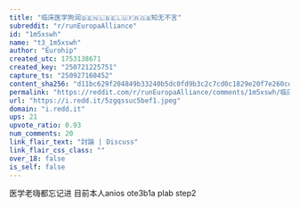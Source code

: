 ```yaml
---
title: "临床医学狗润🇩🇪🇳🇱🇧🇪🇱🇺🇫🇷🇬🇧知无不言"
subreddit: "r/runEuropaAlliance"
id: "1m5xswh"
name: "t3_1m5xswh"
author: "Eurohip"
created_utc: 1753138671
created_key: "250721225751"
capture_ts: "250927160452"
content_sha256: "d11bc629f204849b33240b5dc0fd9b3c2c7cd0c1829e20f7e260cdce9f99e697"
permalink: "https://reddit.com/r/runEuropaAlliance/comments/1m5xswh/临床医学狗润知无不言/"
url: "https://i.redd.it/5zgqssuc5bef1.jpeg"
domain: "i.redd.it"
ups: 21
upvote_ratio: 0.93
num_comments: 20
link_flair_text: "討論 | Discuss"
link_flair_css_class: ""
over_18: false
is_self: false
---
```


医学老嗨都忘记进 目前本人anios ote3b1a plab step2
